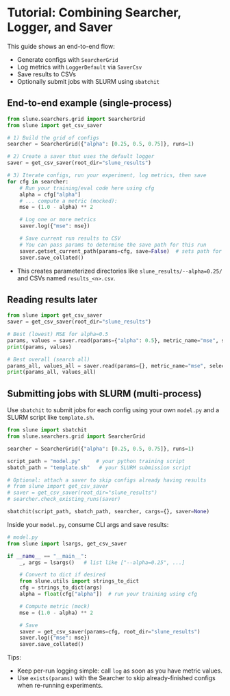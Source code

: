 # Tutorial: Combining Searcher, Logger, and Saver

This guide shows an end-to-end flow:
- Generate configs with `SearcherGrid`
- Log metrics with `LoggerDefault` via `SaverCsv`
- Save results to CSVs
- Optionally submit jobs with SLURM using `sbatchit`

## End-to-end example (single-process)
```python
from slune.searchers.grid import SearcherGrid
from slune import get_csv_saver

# 1) Build the grid of configs
searcher = SearcherGrid({"alpha": [0.25, 0.5, 0.75]}, runs=1)

# 2) Create a saver that uses the default logger
saver = get_csv_saver(root_dir="slune_results")

# 3) Iterate configs, run your experiment, log metrics, then save
for cfg in searcher:
    # Run your training/eval code here using cfg
    alpha = cfg["alpha"]
    # ... compute a metric (mocked):
    mse = (1.0 - alpha) ** 2

    # Log one or more metrics
    saver.log({"mse": mse})

    # Save current run results to CSV
    # You can pass params to determine the save path for this run
    saver.getset_current_path(params=cfg, save=False)  # sets path for this run
    saver.save_collated()
```

- This creates parameterized directories like `slune_results/--alpha=0.25/` and CSVs named `results_<n>.csv`.

## Reading results later
```python
from slune import get_csv_saver
saver = get_csv_saver(root_dir="slune_results")

# Best (lowest) MSE for alpha=0.5
params, values = saver.read(params={"alpha": 0.5}, metric_name="mse", select_by="min", collate_by="mean")
print(params, values)

# Best overall (search all)
params_all, values_all = saver.read(params={}, metric_name="mse", select_by="min", collate_by="mean")
print(params_all, values_all)
```

## Submitting jobs with SLURM (multi-process)
Use `sbatchit` to submit jobs for each config using your own `model.py` and a SLURM script like `template.sh`.
```python
from slune import sbatchit
from slune.searchers.grid import SearcherGrid

searcher = SearcherGrid({"alpha": [0.25, 0.5, 0.75]}, runs=1)

script_path = "model.py"     # your python training script
sbatch_path = "template.sh"   # your SLURM submission script

# Optional: attach a saver to skip configs already having results
# from slune import get_csv_saver
# saver = get_csv_saver(root_dir="slune_results")
# searcher.check_existing_runs(saver)

sbatchit(script_path, sbatch_path, searcher, cargs={}, saver=None)
```

Inside your `model.py`, consume CLI args and save results:
```python
# model.py
from slune import lsargs, get_csv_saver

if __name__ == "__main__":
    _, args = lsargs()   # list like ["--alpha=0.25", ...]

    # Convert to dict if desired
    from slune.utils import strings_to_dict
    cfg = strings_to_dict(args)
    alpha = float(cfg["alpha"])  # run your training using cfg

    # Compute metric (mock)
    mse = (1.0 - alpha) ** 2

    # Save
    saver = get_csv_saver(params=cfg, root_dir="slune_results")
    saver.log({"mse": mse})
    saver.save_collated()
```

Tips:
- Keep per-run logging simple: call `log` as soon as you have metric values.
- Use `exists(params)` with the Searcher to skip already-finished configs when re-running experiments.